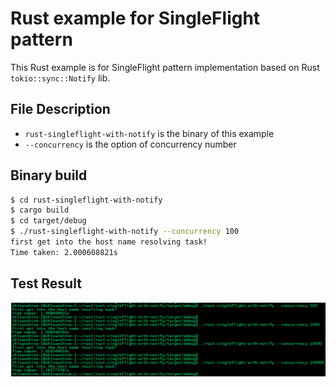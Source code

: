 # Rust example for SingleFlight pattern
This Rust example is for SingleFlight pattern implementation based on Rust `tokio::sync::Notify` lib.

## File Description

- `rust-singleflight-with-notify` is the binary of this example
- `--concurrency` is the option of concurrency number

## Binary build

```bash
$ cd rust-singleflight-with-notify
$ cargo build
$ cd target/debug
$ ./rust-singleflight-with-notify --concurrency 100
first get into the host name resolving task!
Time taken: 2.000608821s
```

## Test Result
![rust-singleflight-with-notify](./images/test-latency.png)
